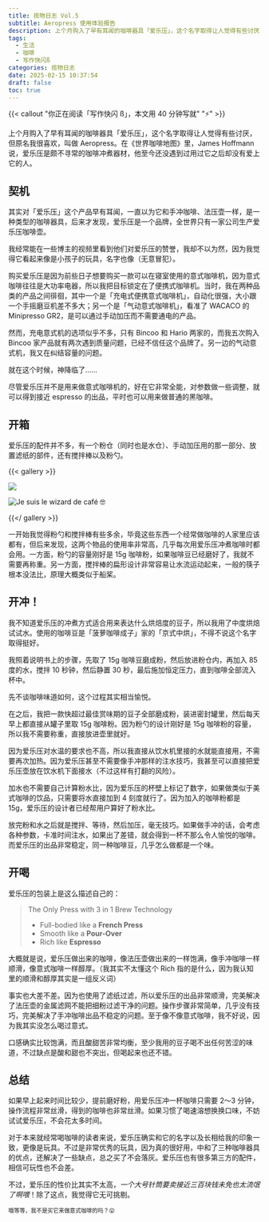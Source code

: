 ```yaml
---
title: 揽物日志 Vol.5
subtitle: Aeropress 使用体验报告
description: 上个月购入了早有耳闻的咖啡器具「爱乐压」，这个名字取得让人觉得有些讨厌，但原名我很喜欢，叫做 Aeropress。在《世界咖啡地图》里，James Hoffmann 说，爱乐压是颇不寻常的咖啡冲煮器材，他至今还没遇到过用过它之后却没有爱上它的人。
tags:
  - 生活
  - 咖啡
  - 写作快闪ß
categories: 揽物日志
date: 2025-02-15 10:37:54
draft: false
toc: true
---
```


{{< callout "你正在阅读「写作快闪 ß」，本文用 40 分钟写就" "⚡️" >}}

上个月购入了早有耳闻的咖啡器具「爱乐压」，这个名字取得让人觉得有些讨厌，但原名我很喜欢，叫做 Aeropress。在《世界咖啡地图》里，James Hoffmann 说，爱乐压是颇不寻常的咖啡冲煮器材，他至今还没遇到过用过它之后却没有爱上它的人。

<!--more-->

## 契机

其实对「爱乐压」这个产品早有耳闻，一直以为它和手冲咖啡、法压壶一样，是一种类型的咖啡器具，后来才发现，爱乐压是一个品牌，全世界只有一家公司生产爱乐压咖啡壶。

我经常能在一些博主的视频里看到他们对爱乐压的赞誉，我却不以为然，因为我觉得它看起来像是小孩子的玩具，名字也像（无意冒犯）。

购买爱乐压是因为前些日子想要购买一款可以在寝室使用的意式咖啡机，因为意式咖啡往往是大功率电器，所以我把目标锁定在了便携式咖啡机。当时，我在两种品类的产品之间徘徊，其中一个是「充电式便携意式咖啡机」，自动化很强，大小跟一个手摇磨豆机差不多大；另一个是「气动意式咖啡机」，看准了 WACACO 的 Minipresso GR2，是可以通过手动加压而不需要通电的产品。

然而，充电意式机的选项似乎不多，只有 Bincoo 和 Hario 两家的，而我五次购入 Bincoo 家产品就有两次遇到质量问题，已经不信任这个品牌了。另一边的气动意式机，我又在纠结容量的问题。

就在这个时候，神降临了……

尽管爱乐压并不是用来做意式咖啡机的，好在它非常全能，对参数做一些调整，就可以得到接近 espresso 的出品，平时也可以用来做普通的黑咖啡。

## 开箱

爱乐压的配件并不多，有一个粉仓（同时也是水仓）、手动加压用的那一部分、放置滤纸的部件，还有搅拌棒以及粉勺。

{{< gallery >}}

![](https://image.guhub.cn/uPic/2025/02/IMG_2572%E5%A4%A7.jpeg)

![Je suis le wizard de café 🤓](https://image.guhub.cn/uPic/2025/02/IMG_2573%E5%A4%A7.jpeg "Je suis le wizard de café 🤓")

{{</ gallery >}}

一开始我觉得粉勺和搅拌棒有些多余，毕竟这些东西一个经常做咖啡的人家里应该都有，但后来发现，这两个物品的使用率非常高，几乎每次用爱乐压冲煮咖啡时都会用。一方面，粉勺的容量刚好是 15g 咖啡粉，如果咖啡豆已经磨好了，我就不需要再称重。另一方面，搅拌棒的扁形设计非常容易让水流运动起来，一般的筷子根本没法比，原理大概类似于船桨。

## 开冲！

我不知道爱乐压的冲煮方式适合用来表达什么烘焙度的豆子，所以我用了中度烘焙试试水。使用的咖啡豆是「菠萝咖啡成子」家的「京式中烘」，不得不说这个名字取得挺好。

我照着说明书上的步骤，先取了 15g 咖啡豆磨成粉，然后放进粉仓内，再加入 85 度的水，搅拌 10 秒钟，然后静置 30 秒，最后施加恒定压力，直到咖啡全部流入杯中。

先不谈咖啡味道如何，这个过程其实相当愉悦。

在之后，我把一款快超过最佳赏味期的豆子全部磨成粉，装进密封罐里，然后每天早上都直接从罐子里取 15g 咖啡粉。因为粉勺的设计刚好是 15g 咖啡粉的容量，所以我不需要称重，直接放进壶里就好。

因为爱乐压对水温的要求也不高，所以我直接从饮水机里接的水就能直接用，不需要再次加热。因为爱乐压甚至不需要像手冲那样的注水技巧，我甚至可以直接把爱乐压壶放在饮水机下面接水（不过这样有打翻的风险）。

加水也不需要自己计算粉水比，因为爱乐压的杯壁上标记了数字，如果做类似于美式咖啡的饮品，只需要将水直接加到 4 刻度就行了。因为加入的咖啡粉都是 15g，爱乐压的设计者已经帮用户算好了粉水比。

放完粉和水之后就是搅拌、等待，然后加压，毫无技巧。如果做手冲的话，会考虑各种参数，卡准时间注水，如果出了差错，就会得到一杯不那么令人愉悦的咖啡。而爱乐压的出品非常稳定，同一种咖啡豆，几乎怎么做都是一个味。

## 开喝

爱乐压的包装上是这么描述自己的：

> The Only Press with 3 in 1 Brew Technology
>
> - Full-bodied like a **French Press**
> - Smooth like a **Pour-Over**
> - Rich like **Espresso**

大概就是说，爱乐压做出来的咖啡，像法压壶做出来的一样饱满，像手冲咖啡一样顺滑，像意式咖啡一样醇厚。（我其实不太懂这个 Rich 指的是什么，因为我认知里的顺滑和醇厚其实是一组反义词）

事实也大差不差。因为也使用了滤纸过滤，所以爱乐压的出品非常顺滑，完美解决了法压壶的金属滤网不能把细粉过滤干净的问题。操作步骤非常简单，几乎没有技巧，完美解决了手冲咖啡出品不稳定的问题。至于像不像意式咖啡，我不好说，因为我其实没怎么喝过意式。

口感确实比较饱满，而且酸甜苦非常均衡，至少我用的豆子喝不出任何苦涩的味道，不过缺点是酸和甜也不突出，但喝起来也还不错。

## 总结

如果早上起来时间比较少，提前磨好粉，用爱乐压冲一杯咖啡只需要 2～3 分钟，操作流程非常丝滑，得到的咖啡也非常丝滑。如果习惯了喝速溶想换换口味，不妨试试爱乐压，不会花太多时间。

对于本来就经常喝咖啡的读者来说，爱乐压确实和它的名字以及长相给我的印象一致，更像是玩具。不过是非常优秀的玩具，因为真的很好用，中和了三种咖啡器具的优点，还解决了一些缺点，总之买了不会落灰。爱乐压也有很多第三方的配件，相信可玩性也不会差。

不过，爱乐压的性价比其实不太高，*一个大号针筒要卖接近三百块钱未免也太流氓了啊喂*！除了这点，我觉得它无可挑剔。

<span style="font-size:80%">哦等等，我不是买它来做意式咖啡的吗？😲</span>
